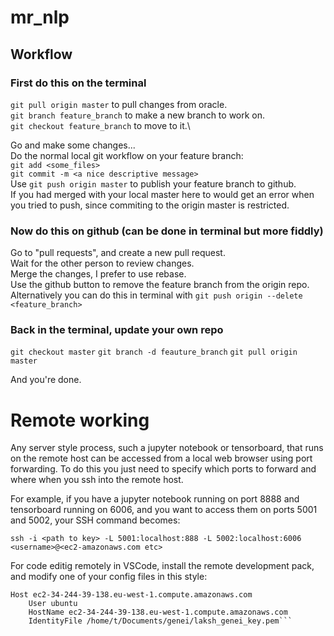 # mr_nlp

## Workflow
### First do this on the terminal
`git pull origin master` to pull changes from oracle.\
`git branch feature_branch` to make a new branch to work on.\
`git checkout feature_branch` to move to it.\

Go and make some changes...\
Do the normal local git workflow on your feature branch:\
`git add <some_files>`\
`git commit -m <a nice descriptive message>`\
Use `git push origin master` to publish your feature branch to github.\
If you had merged with your local master here to would get an error when you tried to push,
since commiting to the origin master is restricted.

### Now do this on github (can be done in terminal but more fiddly)
Go to "pull requests", and create a new pull request.\
Wait for the other person to review changes.\
Merge the changes, I prefer to use rebase.\
Use the github button to remove the feature branch from the origin repo.\
Alternatively you can do this in terminal with `git push origin --delete <feature_branch>`

### Back in the terminal, update your own repo
`git checkout master`
`git branch -d feauture_branch`
`git pull origin master`

And you're done.

# Remote working

Any server style process, such a jupyter notebook or tensorboard, that runs on the remote host can be accessed from a local web browser using port forwarding. To do this you just need to specify which ports to forward and where when you ssh into the remote host.

For example, if you have a jupyter notebook running on port 8888 and tensorboard running on 6006, and you want to access them on ports 5001 and 5002, your SSH command becomes:

```ssh -i <path to key> -L 5001:localhost:888 -L 5002:localhost:6006 <username>@<ec2-amazonaws.com etc>```

For code editig remotely in VSCode, install the remote development pack, and modify one of your config files in this style:

```
Host ec2-34-244-39-138.eu-west-1.compute.amazonaws.com
    User ubuntu
    HostName ec2-34-244-39-138.eu-west-1.compute.amazonaws.com
    IdentityFile /home/t/Documents/genei/laksh_genei_key.pem```
